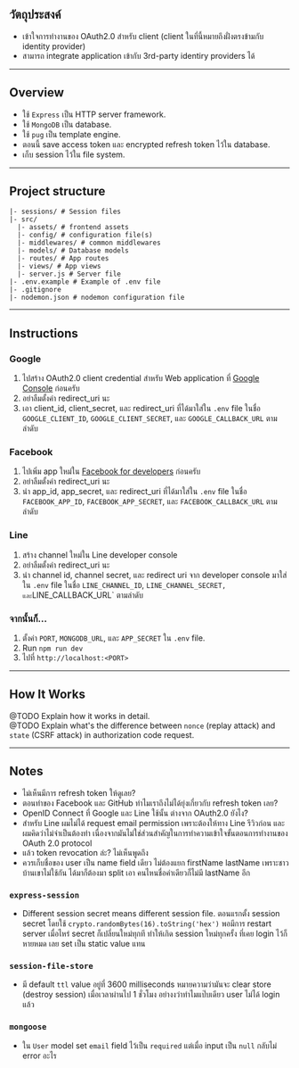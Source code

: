 ## วัตถุประสงค์

- เข้าใจการทำงานของ OAuth2.0 สำหรับ client (client ในที่นี้หมายถึงฝั่งตรงข้ามกับ identity provider)
- สามารถ integrate application เข้ากับ 3rd-party identiry providers ได้

---

## Overview

- ใช้ `Express` เป็น HTTP server framework.
- ใช้ `MongoDB` เป็น database.
- ใช้ `pug` เป็น template engine.
- ตอนนี้ save access token และ encrypted refresh token ไว้ใน database.
- เก็บ session ไว้ใน file system.

---

## Project structure

```
|- sessions/ # Session files
|- src/
  |- assets/ # frontend assets
  |- config/ # configuration file(s)
  |- middlewares/ # common middlewares
  |- models/ # Database models
  |- routes/ # App routes
  |- views/ # App views
  |- server.js # Server file
|- .env.example # Example of .env file
|- .gitignore
|- nodemon.json # nodemon configuration file
```

---

## Instructions

### Google

1. ไปสร้าง OAuth2.0 client credential สำหรับ Web application ที่ [Google Console](https://console.developers.google.com/apis/credentials/oauthclient) ก่อนครับ
2. อย่าลืมตั้งค่า redirect_uri นะ
3. เอา client_id, client_secret, และ redirect_uri ที่ได้มาใส่ใน `.env` file ในชื่อ `GOOGLE_CLIENT_ID`, `GOOGLE_CLIENT_SECRET`, และ `GOOGLE_CALLBACK_URL` ตามลำดับ

### Facebook

1. ไปเพิ่ม app ใหม่ใน [Facebook for developers](https://developers.facebook.com/apps/) ก่อนครับ
2. อย่าลืมตั้งค่า redirect_uri นะ
3. นำ app_id, app_secret, และ redirect_uri ที่ได้มาใส่ใน `.env` file ในชื่อ `FACEBOOK_APP_ID`, `FACEBOOK_APP_SECRET`, และ `FACEBOOK_CALLBACK_URL` ตามลำดับ

### Line

1. สร้าง channel ใหม่ใน Line developer console
2. อย่าลืมตั้งค่า redirect_uri นะ
3. นำ channel id, channel secret, และ redirect uri จาก developer console มาใส่ใน `.env` file ในชื่อ `LINE_CHANNEL_ID`, `LINE_CHANNEL_SECRET, และ`LINE_CALLBACK_URL` ตามลำดับ

### จากนั้นก็...

1. ตั้งค่า `PORT`, `MONGODB_URL`, และ `APP_SECRET` ใน `.env` file.
2. Run `npm run dev`
3. ไปที่ `http://localhost:<PORT>`

---

## How It Works

@TODO Explain how it works in detail.  
@TODO Explain what's the difference between `nonce` (replay attack) and `state` (CSRF attack) in authorization code request.

---

## Notes

- ไม่เห็นมีการ refresh token ให้ดูเลย?
- ตอนทำของ Facebook และ GitHub ทำไมเราถึงไม่ได้ยุ่งเกี่ยวกับ refresh token เลย?
- OpenID Connect ที่ Google และ Line ใช้นั้น ต่างจาก OAuth2.0 ยังไง?
- สำหรับ Line ผมไม่ได้ request email permission เพราะต้องให้ทาง Line รีวิวก่อน และผมคิดว่าไม่จำเป็นต้องทำ เนื่องจากมันไม่ใช่ส่วนสำคัญในการทำความเข้าใจขั้นตอนการทำงานของ OAuth 2.0 protocol
- แล้ว token revocation ล่ะ? ไม่เห็นพูดถึง
- ควรเก็บชื่อของ user เป็น name field เดียว ไม่ต้องแยก firstName lastName เพราะชาวบ้านเขาไม่ใช้กัน ได้มาก็ต้องมา split เอา คนไหนชื่อคำเดียวก็ไม่มี lastName อีก

### `express-session`

- Different session secret means different session file. ตอนแรกตั้ง session secret โดยใช้ `crypto.randomBytes(16).toString('hex')` พอมีการ restart server เมื่อไหร่ secret ก็เปลี่ยนใหม่ทุกที ทำให้เกิด session ใหม่ทุกครั้ง ที่เคย login ไว้ก็หายหมด เลย set เป็น static value แทน

### `session-file-store`

- มี default `ttl` value อยู่ที่ 3600 milliseconds หมายความว่ามันจะ clear store (destroy session) เมื่อเวลาผ่านไป 1 ชั่วโมง อย่างงว่าทำไมแป๊บเดียว user ไม่ได้ login แล้ว

### `mongoose`

- ใน `User` model set `email` field ไว้เป็น `required` แต่เมื่อ input เป็น `null` กลับไม่ error อะไร
